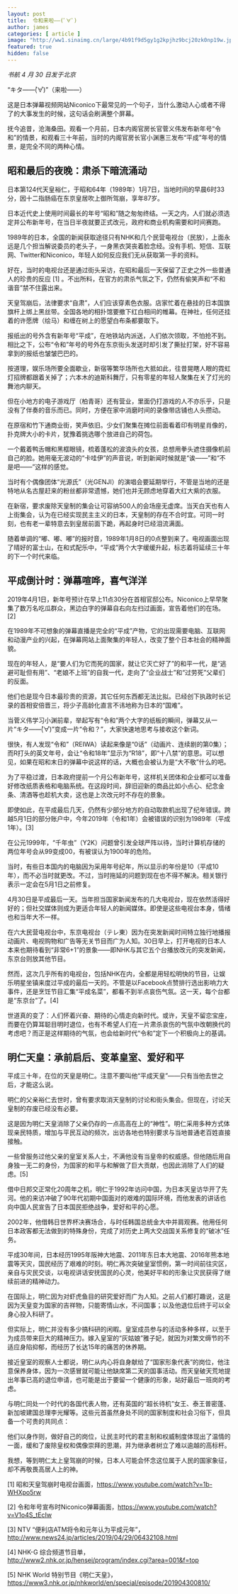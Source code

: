 ```yaml
---
layout: post
title:  令和来啦——(ﾟ∀ﾟ)
author: james
categories: [ article ]
image: "http://ww1.sinaimg.cn/large/4b91f9d5gy1g2kpjhz9bcj20zk0np19w.jpg"
featured: true
hidden: false
---
```






*书航 4 月 30 日发于北京*

“キタ——(゚∀゚)”（来啦——）

这是日本弹幕视频网站Niconico下最常见的一个句子，当什么激动人心或者不得了的大事发生的时候，这句话会刷满整个屏幕。

抚今追昔，沧海桑田。观看一个月前，日本内阁官房长官菅义伟发布新年号“令和”的情景，和观看三十年前，当时的内阁官房长官小渊惠三发布“平成”年号的情景，是完全不同的两种心情。

## 昭和最后的夜晚：肃杀下暗流涌动

日本第124代天皇裕仁，于昭和64年（1989年）1月7日，当地时间的早晨6时33分，因十二指肠癌在东京皇居吹上御所驾崩，享年87岁。

日本近代史上使用时间最长的年号“昭和”随之匆匆终结。一天之内，人们就必须选定并公布新年号，在当日半夜就要正式改元，政府和商业机构需要和时间赛跑。

1989年的日本，全国的新闻获取途径只有NHK和几个民营电视台（民放），上面永远是几个担当解说委员的老头子，一身黑衣哭丧着脸念经。没有手机、短信、互联网、Twitter和Niconico，年轻人如何反应我们无从获取第一手的资料。

好在，当时的电视台还是通过街头采访，在昭和最后一天保留了正史之外一些普通人的珍贵的反应 [1] 。不出所料，在官方的肃杀气氛之下，仍然有偷笑声和“不和谐音”禁不住露出来。

天皇驾崩后，法律要求“自肃”，人们应该穿素色衣服。店家忙着在悬挂的日本国旗旗杆上绑上黑丝带。全国各地的相扑馆要撤下红白相间的帷幕。在神社，任何还挂着的许愿牌（绘马）和缠在树上的愿望白布条都要取下。

报纸出的号外含有新年号“平成”，在地铁站内派送，人们依次领取，不怕抢不到。相比之下，公布“令和”年号的号外在东京街头发送时却引发了撕扯打架，好不容易拿到的报纸也皱皱巴巴的。

按道理，娱乐场所要全面歇业，新宿等繁华场所也大抵如此，往昔晃瞎人眼的霓虹灯招牌都跟着关掉了；六本木的迪斯科舞厅，只有零星的年轻人聚集在关了灯光的舞池内聊天。

但在小地方的电子游戏厅（柏青哥）还有营业，里面仍打游戏的人不亦乐乎，只是没有了伴奏的音乐而已。同时，方便在家中消磨时间的录像带店铺也人头攒动。

在原宿和竹下通商业街，笑声依旧。少女们聚集在摊位前面看着印有明星肖像的，扑克牌大小的卡片，犹豫着挑选哪个放进自己的荷包。

一个戴着鸭舌帽和黑框眼镜，梳着蓬松的波浪头的女孩，总想用拳头遮住摄像机前自己的脸。她用毫无波动的“卡哇伊”的声音说，听到新闻时候就是“诶——”和“不是吧——”这样的感觉。

当时有个偶像团体“光源氏”（光GENJI）的演唱会要延期举行，不管是当地的还是特地从名古屋赶来的粉丝都非常遗憾，她们也并无顾虑地穿着大红大紫的衣服。

在新宿，要求废除天皇制的集会让可容纳500人的会场座无虚席。当天白天也有人上街集会，认为在已经实现民主主义的日本，天皇制的存在不合时宜。可同一时刻，也有老一辈特意去到皇居前面下跪，再起身时已经泪流满面。

随着单调的“嘟、嘟、嘟”的报时音，1989年1月8日的0点整到来了。电视画面出现了晴好的富士山，在和式配乐中，“平成”两个大字缓缓升起，标志着将延续三十年的下一个时代来临。

## 平成倒计时：弹幕喧哗，喜气洋洋

2019年4月1日，新年号预计在早上11点30分在首相官邸公布。Niconico上早早聚集了数万名吃瓜群众，黑边白字的弹幕自右向左扫过画面，宣告着他们的在场。[2]

在1989年不可想象的弹幕直播是完全的“平成”产物，它的出现需要电脑、互联网和动漫产业的兴起，在弹幕网站上面聚集的年轻人，改变了整个日本社会的精神面貌。

现在的年轻人，是“要人们为它而死的国家，就让它灭亡好了”的和平一代，是“逃避可耻但有用”、“老娘不上班”的自我一代，走向了“企业战士”和“过劳死”父辈们的反面。

他们也是现今日本最珍贵的资源，其它任何东西都无法比拟。已经创下执政时长记录的首相安倍晋三，将少子高龄化直言不讳地称为日本的“国难”。

当菅义伟学习小渊前辈，举起写有“令和”两个大字的纸板的瞬间，弹幕又从一片“キタ——(゚∀゚)”变成一片“令和？”，大家快速地思考与接收这个新词。

很快，有人发现“令和”（REIWA）读起来像是“0话”（动画片、连续剧的第0集）；而R打头的英文年号，会让“令和18年”显示为“R18”，即“十八禁”的意思。可以想见，如果在昭和末日的弹幕中说这样的话，大概也会被认为是“大不敬”什么的吧。

为了平稳过渡，日本政府提前一个月公布新年号，这样机关团体和企业都可以准备好修改纸质表格和电脑系统。在这段时间，辞旧迎新的商品比如小点心、纪念金条、清酒等也趁机大卖，这也是上次改元时不存在的景象。

即使如此，在平成最后几天，仍然有少部分地方的自动取款机出现了纪年错误。跨越5月1日的部分账户中，今年2019年（令和1年）会被错误的识别为1989年（平成1年）。[3]

在公元1999年，“千年虫”（Y2K）问题曾引发全球严阵以待，当时计算机存储的两位年号会从99变成00，有被误认为1900年的危险。

当时，有些日本国内的电脑因为采用年号纪年，所以显示的年份是10（平成10年），而不必当时就更改。不过，当时拖延的问题到现在也不得不解决。相关银行表示一定会在5月1日之前修复。

4月30日是平成最后一天。当年担当国家新闻发布的几大电视台，现在依然活得好好的；但社交媒体则成为更适合年轻人的新闻媒体。即使是这些电视台本身，情绪也和当年大不一样。

在六大民营电视台中，东京电视台（テレ東）因为在突发新闻时间特立独行地播报动画片、电视购物和广告等无关节目而广为人知。30日早上，打开电视的日本人本来也期待看到“非常6+1”的景象——即NHK与其它五个台播放改元的突发新闻，东京台则放其他节目。

然而，这次几乎所有的电视台，包括NHK在内，全都是用轻松明快的节目，让娱乐明星坐镇来度过平成的最后一天的。不管是以Facebook点赞排行选出影响力大事件，还是烹饪节目汇集“平成名菜”，都看不到半点哀伤气氛。这一天，每个台都是“东京台”了。[4]

世道真的变了：人们怀着兴奋、期待的心情走向新时代。或许，天皇不留恋宝座，而要在仍算耳聪目明时退位，也有不希望人们在一片肃杀哀伤的气氛中改朝换代的考虑吧？而正是这样期待的气氛，也会给新时代“令和”定下一个积极向上的基调。

## 明仁天皇：承前启后、变革皇室、爱好和平

平成三十年，在位的天皇是明仁。注意不要叫他“平成天皇”——只有当他去世之后，才能这么说。

明仁的父亲裕仁去世时，曾有要求取消天皇制的讨论和街头集会。但现在，讨论天皇制的存废已经没有必要。

这是因为明仁天皇消除了父亲仍存的一点高高在上的“神性”。明仁采用多种方式体现亲民特质，增加与平民互动的频次，出访各地也特别要求与当地普通老百姓直接接触。

一些曾服务过他父亲的皇室关系人士，不满他没有当皇帝的权威感。但他随后用自身独一无二的身份，为国家的和平与和解做了巨大贡献，也因此消除了人们的疑虑。[5]

借中日邦交正常化20周年之机，明仁于1992年访问中国，为日本天皇访华开了先河。他的来访冲破了90年代初期中国面对的艰难的国际环境，而他发表的讲话也向中国人民宣告了日本国民拒绝战争，爱好和平的心愿。

2002年，他借韩日世界杯决赛场合，与时任韩国总统金大中并肩观赛。他用任何日本政客都无法做到的特殊身份，完成了对历史上两大交战国关系修复的“破冰”任务。

平成30年间，日本经历1995年阪神大地震、2011年东日本大地震、2016年熊本地震等天灾，国民经历了艰难的时刻。明仁再次突破皇室惯例，第一时间前往灾区，亲自与灾民交谈，以电视讲话安抚国民的心灵，他美好平和的形象让灾民获得了继续前进的精神动力。

在国际上，明仁因为对虾虎鱼目的研究爱好而广为人知。之前人们都打趣说，这是因为天皇变为国家的吉祥物，只能寄情山水，不问国事；以及他退位后终于可以全身心投入科研了。

但实际上，明仁并没有多少搞科研的闲暇。皇室成员参与的活动多种多样，以至于为成员带来巨大的精神压力。嫁入皇室的“灰姑娘”雅子妃，就因为对繁文缛节的不适应身陷抑郁，而经历了长达15年的痛苦的休养期。

接近皇室的观察人士都说，明仁从内心将自身献给了“国家形象代表”的岗位，他注意保养身体，因为一次感冒就可能让他缺席第二天的国事活动。而天皇破天荒地提出年事已高的退位申请，也可能是出于要留一个健康的形象，站好最后一班岗的考虑。

与明仁同处一个时代的各国代表人物，还有英国的“超长待机”女王、泰王普密蓬、新加坡建国总理李光耀等。这些元首虽然身处不同的国家制度和社会习俗下，但具备一个可贵的共同点：

他们以身作则，做好自己的岗位，让民主时代的君主制和权威制度体现出了温情的一面，缓和了废除皇权和偶像崇拜的思潮，并为继承者树立了难以逾越的高标杆。

我想，等到明仁太上皇驾崩的时候，日本人可能会怀念这位属于人民的国家象征，却不再敬畏高居人上的神。

[1] 昭和天皇驾崩时电视台画面，https://www.youtube.com/watch?v=1b-WHXpo5rw

[2] 令和年号宣布时Niconico弹幕画面，https://www.youtube.com/watch?v=V1o4S_tEcIw

[3] NTV “便利店ATM将令和元年认为平成元年”，http://www.news24.jp/articles/2019/04/29/06432108.html

[4] NHK-G 综合频道节目单，http://www2.nhk.or.jp/hensei/program/index.cgi?area=001&f=top

[5] NHK World 特别节目《明仁天皇》，https://www3.nhk.or.jp/nhkworld/en/special/episode/201904300810/